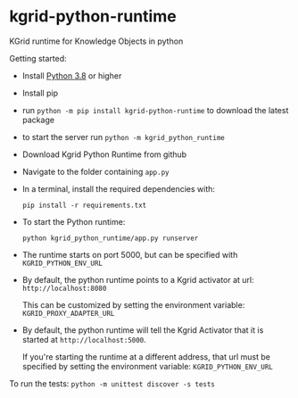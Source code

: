 # kgrid-python-runtime
KGrid runtime for Knowledge Objects in python


Getting started:
- Install [Python 3.8](https://www.python.org/downloads/) or higher
- Install pip

- run `python -m pip install kgrid-python-runtime` to download the latest package
- to start the server run `python -m kgrid_python_runtime`

- Download Kgrid Python Runtime from github
- Navigate to the folder containing `app.py`
- In a terminal, install the required dependencies with:

    `pip install -r requirements.txt`
- To start the Python runtime:

    `python kgrid_python_runtime/app.py runserver`
    
- The runtime starts on port 5000, but can be specified with `KGRID_PYTHON_ENV_URL`
- By default, the python runtime points to a Kgrid activator at url: 
    `http://localhost:8080`
    
    This can be customized by setting the environment variable:
    `KGRID_PROXY_ADAPTER_URL`
- By default, the python runtime will tell the Kgrid Activator that it is started at `http://localhost:5000`.
    
    If you're starting the runtime at a different address, that url must be specified by setting the environment variable:
    `KGRID_PYTHON_ENV_URL`
    
To run the tests:
`python -m unittest discover -s tests`
    